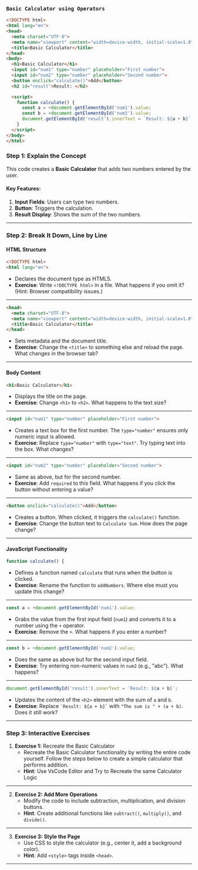 ### `Basic Calculator using Operators`
```html
<!DOCTYPE html>
<html lang="en">
<head>
  <meta charset="UTF-8">
  <meta name="viewport" content="width=device-width, initial-scale=1.0">
  <title>Basic Calculator</title>
</head>
<body>
  <h1>Basic Calculator</h1>
  <input id="num1" type="number" placeholder="First number">
  <input id="num2" type="number" placeholder="Second number">
  <button onclick="calculate()">Add</button>
  <h2 id="result">Result: </h2>

  <script>
    function calculate() {
      const a = +document.getElementById('num1').value;
      const b = +document.getElementById('num2').value;
      document.getElementById('result').innerText = `Result: ${a + b}`;
    }
  </script>
</body>
</html>

```




### **Step 1: Explain the Concept**
This code creates a **Basic Calculator** that adds two numbers entered by the user.

#### Key Features:
1. **Input Fields**: Users can type two numbers.
2. **Button**: Triggers the calculation.
3. **Result Display**: Shows the sum of the two numbers.

---

### **Step 2: Break It Down, Line by Line**
#### **HTML Structure**
```html
<!DOCTYPE html>
<html lang="en">
```
- Declares the document type as HTML5.
- **Exercise**: Write `<!DOCTYPE html>` in a file. What happens if you omit it? (Hint: Browser compatibility issues.)

---

```html
<head>
  <meta charset="UTF-8">
  <meta name="viewport" content="width=device-width, initial-scale=1.0">
  <title>Basic Calculator</title>
</head>
```
- Sets metadata and the document title.
- **Exercise**: Change the `<title>` to something else and reload the page. What changes in the browser tab?

---

#### **Body Content**
```html
<h1>Basic Calculator</h1>
```
- Displays the title on the page.
- **Exercise**: Change `<h1>` to `<h2>`. What happens to the text size?

---

```html
<input id="num1" type="number" placeholder="First number">
```
- Creates a text box for the first number. The `type="number"` ensures only numeric input is allowed.
- **Exercise**: Replace `type="number"` with `type="text"`. Try typing text into the box. What changes?

---

```html
<input id="num2" type="number" placeholder="Second number">
```
- Same as above, but for the second number.
- **Exercise**: Add `required` to this field. What happens if you click the button without entering a value?

---

```html
<button onclick="calculate()">Add</button>
```
- Creates a button. When clicked, it triggers the `calculate()` function.
- **Exercise**: Change the button text to `Calculate Sum`. How does the page change?

---

#### **JavaScript Functionality**
```javascript
function calculate() {
```
- Defines a function named `calculate` that runs when the button is clicked.
- **Exercise**: Rename the function to `addNumbers`. Where else must you update this change?

---

```javascript
const a = +document.getElementById('num1').value;
```
- Grabs the value from the first input field (`num1`) and converts it to a number using the `+` operator.
- **Exercise**: Remove the `+`. What happens if you enter a number?

---

```javascript
const b = +document.getElementById('num2').value;
```
- Does the same as above but for the second input field.
- **Exercise**: Try entering non-numeric values in `num2` (e.g., "abc"). What happens?

---

```javascript
document.getElementById('result').innerText = `Result: ${a + b}`;
```
- Updates the content of the `<h2>` element with the sum of `a` and `b`.
- **Exercise**: Replace `` `Result: ${a + b}` `` with `"The sum is " + (a + b)`. Does it still work?

---

### **Step 3: Interactive Exercises**

1. **Exercise 1:** Recreate the Basic Calculator
     - Recreate the Basic Calculator functionality by writing the entire code yourself. Follow the steps below to create a simple calculator that performs addition.
     - **Hint**: Use VsCode Editor and Try to Recreate the same Calculator Logic

---

2. **Exercise 2: Add More Operations**
   - Modify the code to include subtraction, multiplication, and division buttons.
   - **Hint**: Create additional functions like `subtract()`, `multiply()`, and `divide()`.

---


3. **Exercise 3: Style the Page**
   - Use CSS to style the calculator (e.g., center it, add a background color).
   - **Hint**: Add `<style>` tags inside `<head>`.

---



```
